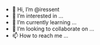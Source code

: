 - 👋 Hi, I’m @iressent
- 👀 I’m interested in ...
- 🌱 I’m currently learning ...
- 💞️ I’m looking to collaborate on ...
- 📫 How to reach me ...

<!---
iressent/iressent is a ✨ special ✨ repository because its `README.md` (this file) appears on your GitHub profile.
You can click the Preview link to take a look at your changes.
--->
